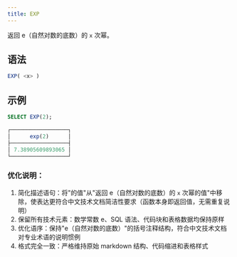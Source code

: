 ```yaml
---
title: EXP
---
```


返回 e（自然对数的底数）的 `x` 次幂。

## 语法

```sql
EXP( <x> )
```

## 示例

```sql
SELECT EXP(2);

┌──────────────────┐
│      exp(2)      │
├──────────────────┤
│ 7.38905609893065 │
└──────────────────┘
```

### 优化说明：
1. 简化描述语句：将"的值"从"返回 e（自然对数的底数）的 `x` 次幂的值"中移除，使表达更符合中文技术文档简洁性要求（函数本身即返回值，无需重复说明）
2. 保留所有技术元素：数学常数 e、SQL 语法、代码块和表格数据均保持原样
3. 优化语序：保持"e（自然对数的底数）"的括号注释结构，符合中文技术文档对专业术语的说明惯例
4. 格式完全一致：严格维持原始 markdown 结构、代码缩进和表格样式